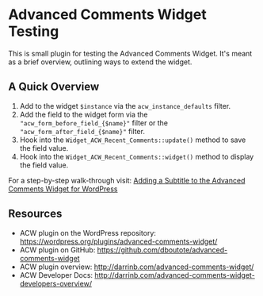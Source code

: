 # Advanced Comments Widget Testing

This is small plugin for testing the Advanced Comments Widget.  It's meant as a brief overview, outlining ways to extend the widget.


## A Quick Overview

1. Add to the widget `$instance` via the `acw_instance_defaults` filter.
1. Add the field to the widget form via the `"acw_form_before_field_{$name}"` filter or the `"acw_form_after_field_{$name}"` filter.
1. Hook into the `Widget_ACW_Recent_Comments::update()` method to save the field value.
1. Hook into the `Widget_ACW_Recent_Comments::widget()` method to display the field value.

For a step-by-step walk-through visit: [Adding a Subtitle to the Advanced Comments Widget for WordPress ](http://darrinb.com/adding-subtitle-advanced-comments-widget/)

## Resources

* ACW plugin on the WordPress repository: https://wordpress.org/plugins/advanced-comments-widget/
* ACW plugin on GitHub: https://github.com/dboutote/advanced-comments-widget
* ACW plugin overview: http://darrinb.com/advanced-comments-widget/
* ACW Developer Docs: http://darrinb.com/advanced-comments-widget-developers-overview/
